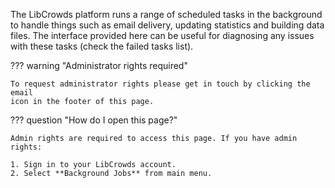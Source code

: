 The LibCrowds platform runs a range of scheduled tasks in the background to
handle things such as email delivery, updating statistics and building data
files. The interface provided here can be useful for diagnosing any issues
with these tasks (check the failed tasks list).

??? warning "Administrator rights required"

    To request administrator rights please get in touch by clicking the email
    icon in the footer of this page.

??? question "How do I open this page?"

    Admin rights are required to access this page. If you have admin rights:

    1. Sign in to your LibCrowds account.
    2. Select **Background Jobs** from main menu.
